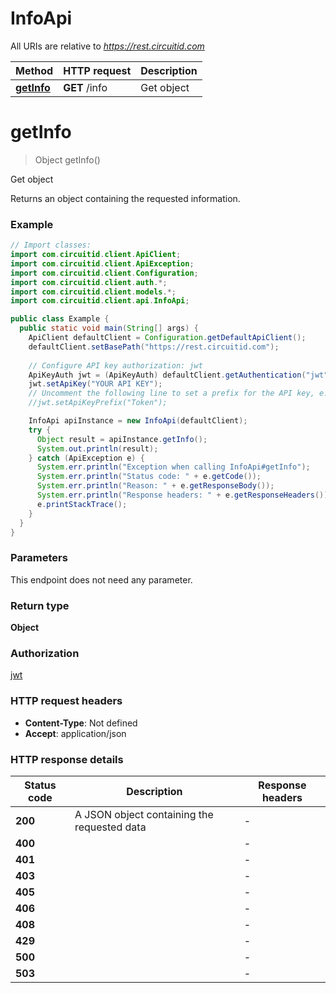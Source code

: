 # InfoApi

All URIs are relative to *https://rest.circuitid.com*

| Method | HTTP request | Description |
|------------- | ------------- | -------------|
| [**getInfo**](InfoApi.md#getInfo) | **GET** /info | Get object |


<a id="getInfo"></a>
# **getInfo**
> Object getInfo()

Get object

Returns an object containing the requested information.

### Example
```java
// Import classes:
import com.circuitid.client.ApiClient;
import com.circuitid.client.ApiException;
import com.circuitid.client.Configuration;
import com.circuitid.client.auth.*;
import com.circuitid.client.models.*;
import com.circuitid.client.api.InfoApi;

public class Example {
  public static void main(String[] args) {
    ApiClient defaultClient = Configuration.getDefaultApiClient();
    defaultClient.setBasePath("https://rest.circuitid.com");
    
    // Configure API key authorization: jwt
    ApiKeyAuth jwt = (ApiKeyAuth) defaultClient.getAuthentication("jwt");
    jwt.setApiKey("YOUR API KEY");
    // Uncomment the following line to set a prefix for the API key, e.g. "Token" (defaults to null)
    //jwt.setApiKeyPrefix("Token");

    InfoApi apiInstance = new InfoApi(defaultClient);
    try {
      Object result = apiInstance.getInfo();
      System.out.println(result);
    } catch (ApiException e) {
      System.err.println("Exception when calling InfoApi#getInfo");
      System.err.println("Status code: " + e.getCode());
      System.err.println("Reason: " + e.getResponseBody());
      System.err.println("Response headers: " + e.getResponseHeaders());
      e.printStackTrace();
    }
  }
}
```

### Parameters
This endpoint does not need any parameter.

### Return type

**Object**

### Authorization

[jwt](../README.md#jwt)

### HTTP request headers

 - **Content-Type**: Not defined
 - **Accept**: application/json

### HTTP response details
| Status code | Description | Response headers |
|-------------|-------------|------------------|
| **200** | A JSON object containing the requested data |  -  |
| **400** |  |  -  |
| **401** |  |  -  |
| **403** |  |  -  |
| **405** |  |  -  |
| **406** |  |  -  |
| **408** |  |  -  |
| **429** |  |  -  |
| **500** |  |  -  |
| **503** |  |  -  |

